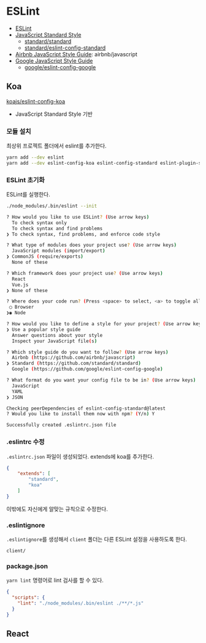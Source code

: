 # ESLint

- [ESLint](https://eslint.org)
- [JavaScript Standard Style](https://standardjs.com)
  - [standard/standard](https://github.com/standard/standard)
  - [standard/eslint-config-standard](https://github.com/standard/eslint-config-standard)
- [Airbnb JavaScript Style Guide](https://github.com/airbnb/javascript): airbnb/javascript
- [Google JavaScript Style Guide](https://google.github.io/styleguide/jsguide.html)
  - [google/eslint-config-google](https://github.com/google/eslint-config-google)

## Koa

[koajs/eslint-config-koa](https://github.com/koajs/eslint-config-koa)
- JavaScript Standard Style 기반

### 모듈 설치

최상위 프로젝트 폴더에서 eslint를 추가한다.

```bash
yarn add --dev eslint
yarn add --dev eslint-config-koa eslint-config-standard eslint-plugin-standard eslint-plugin-promise eslint-plugin-import eslint-plugin-node
```

### ESLint 초기화

ESLint를 실행한다.

```bash
./node_modules/.bin/eslint --init

? How would you like to use ESLint? (Use arrow keys)
  To check syntax only
  To check syntax and find problems
❯ To check syntax, find problems, and enforce code style

? What type of modules does your project use? (Use arrow keys)
  JavaScript modules (import/export)
❯ CommonJS (require/exports)
  None of these

? Which framework does your project use? (Use arrow keys)
  React
  Vue.js
❯ None of these

? Where does your code run? (Press <space> to select, <a> to toggle all, <i> to invert selection)
 ◯ Browser
❯◉ Node

? How would you like to define a style for your project? (Use arrow keys)
❯ Use a popular style guide
  Answer questions about your style
  Inspect your JavaScript file(s)

? Which style guide do you want to follow? (Use arrow keys)
  Airbnb (https://github.com/airbnb/javascript)
❯ Standard (https://github.com/standard/standard)
  Google (https://github.com/google/eslint-config-google)

? What format do you want your config file to be in? (Use arrow keys)
  JavaScript
  YAML
❯ JSON

Checking peerDependencies of eslint-config-standard@latest
? Would you like to install them now with npm? (Y/n) Y

Successfully created .eslintrc.json file
```

### .eslintrc 수정

`.eslintrc.json` 파일이 생성되었다. extends에 koa를 추가한다.

```json
{
    "extends": [
        "standard",
        "koa"
    ]
}
```

이밖에도 자신에게 알맞는 규칙으로 수정한다.

### .eslintignore

`.eslintignore`를 생성해서 `client` 폴더는 다른 ESLint 설정을 사용하도록 한다.

```text
client/
```

### package.json

`yarn lint` 명령어로 lint 검사를 할 수 있다.

```json
{
  "scripts": {
    "lint": "./node_modules/.bin/eslint ./**/*.js"
  }
}
```

## React
